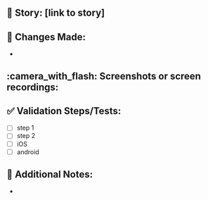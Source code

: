 ## :card_index: Story: [link to story]

<!-- What does this MR do and why? -->

## :pencil: Changes Made:

<!-- Are there any breaking changes for this story? -->

-

## :camera_with_flash: Screenshots or screen recordings:

<!-- Attach before and after screenshots or video -->

## :white_check_mark: Validation Steps/Tests:

<!-- List the steps required to validate the changes -->

- [ ] step 1
- [ ] step 2
- [ ] iOS
- [ ] android

## :notebook: Additional Notes:

-
